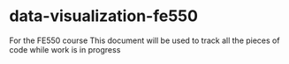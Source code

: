 # data-visualization-fe550

For the FE550 course
This document will be used to track all the pieces of code while work is in progress

